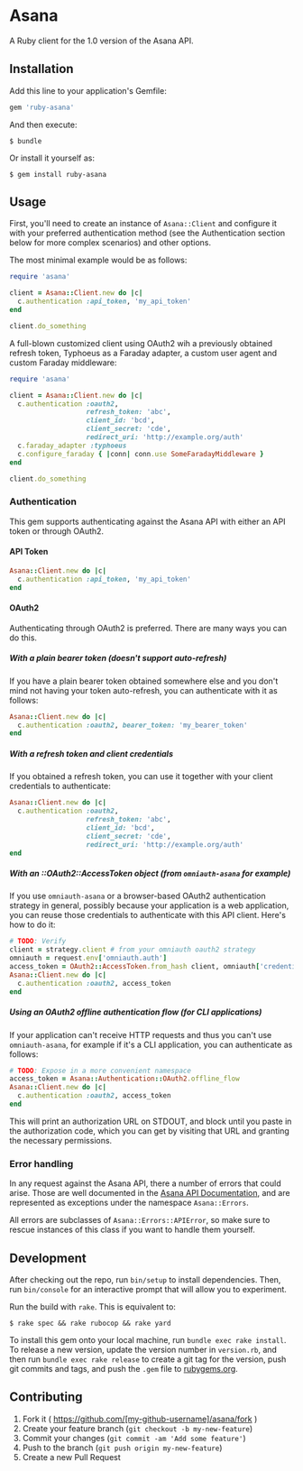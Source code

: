 # Asana

A Ruby client for the 1.0 version of the Asana API.

## Installation

Add this line to your application's Gemfile:

```ruby
gem 'ruby-asana'
```

And then execute:

    $ bundle

Or install it yourself as:

    $ gem install ruby-asana

## Usage

First, you'll need to create an instance of `Asana::Client` and configure it
with your preferred authentication method (see the Authentication section below
for more complex scenarios) and other options.

The most minimal example would be as follows:

```ruby
require 'asana'

client = Asana::Client.new do |c|
  c.authentication :api_token, 'my_api_token'
end

client.do_something
```

A full-blown customized client using OAuth2 wih a previously obtained refresh
token, Typhoeus as a Faraday adapter, a custom user agent and custom Faraday
middleware:

```ruby
require 'asana'

client = Asana::Client.new do |c|
  c.authentication :oauth2,
                   refresh_token: 'abc',
                   client_id: 'bcd',
                   client_secret: 'cde',
                   redirect_uri: 'http://example.org/auth'
  c.faraday_adapter :typhoeus
  c.configure_faraday { |conn| conn.use SomeFaradayMiddleware }
end

client.do_something
```

### Authentication

This gem supports authenticating against the Asana API with either an API token or through OAuth2.

#### API Token

```ruby
Asana::Client.new do |c|
  c.authentication :api_token, 'my_api_token'
end
```

#### OAuth2

Authenticating through OAuth2 is preferred. There are many ways you can do this.

##### With a plain bearer token (doesn't support auto-refresh)

If you have a plain bearer token obtained somewhere else and you don't mind not
having your token auto-refresh, you can authenticate with it as follows:

```ruby
Asana::Client.new do |c|
  c.authentication :oauth2, bearer_token: 'my_bearer_token'
end
```

##### With a refresh token and client credentials

If you obtained a refresh token, you can use it together with your client
credentials to authenticate:

```ruby
Asana::Client.new do |c|
  c.authentication :oauth2,
                   refresh_token: 'abc',
                   client_id: 'bcd',
                   client_secret: 'cde',
                   redirect_uri: 'http://example.org/auth'
end
```

##### With an ::OAuth2::AccessToken object (from `omniauth-asana` for example)

If you use `omniauth-asana` or a browser-based OAuth2 authentication strategy in
general, possibly because your application is a web application, you can reuse
those credentials to authenticate with this API client. Here's how to do it:

```ruby
# TODO: Verify
client = strategy.client # from your omniauth oauth2 strategy
omniauth = request.env['omniauth.auth']
access_token = OAuth2::AccessToken.from_hash client, omniauth['credentials']
Asana::Client.new do |c|
  c.authentication :oauth2, access_token
end
```

##### Using an OAuth2 offline authentication flow (for CLI applications)

If your application can't receive HTTP requests and thus you can't use
`omniauth-asana`, for example if it's a CLI application, you can authenticate as
follows:

```ruby
# TODO: Expose in a more convenient namespace
access_token = Asana::Authentication::OAuth2.offline_flow
Asana::Client.new do |c|
  c.authentication :oauth2, access_token
end
```

This will print an authorization URL on STDOUT, and block until you paste in the
authorization code, which you can get by visiting that URL and granting the
necessary permissions.

### Error handling

In any request against the Asana API, there a number of errors that could
arise. Those are well documented in the [Asana API Documentation][apidocs], and
are represented as exceptions under the namespace `Asana::Errors`.

All errors are subclasses of `Asana::Errors::APIError`, so make sure to rescue
instances of this class if you want to handle them yourself.

## Development

After checking out the repo, run `bin/setup` to install dependencies. Then, run `bin/console` for an interactive prompt that will allow you to experiment.

Run the build with `rake`. This is equivalent to:

    $ rake spec && rake rubocop && rake yard

To install this gem onto your local machine, run `bundle exec rake install`. To release a new version, update the version number in `version.rb`, and then run `bundle exec rake release` to create a git tag for the version, push git commits and tags, and push the `.gem` file to [rubygems.org](https://rubygems.org).

## Contributing

1. Fork it ( https://github.com/[my-github-username]/asana/fork )
2. Create your feature branch (`git checkout -b my-new-feature`)
3. Commit your changes (`git commit -am 'Add some feature'`)
4. Push to the branch (`git push origin my-new-feature`)
5. Create a new Pull Request

[apidocs]: https://asana.com/developers
